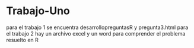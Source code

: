# Trabajo-Uno
para el trabajo 1 se encuentra desarrollopreguntasR y pregunta3.html
para el trabajo 2 hay un archivo excel y un word para comprender el problema resuelto en R 
